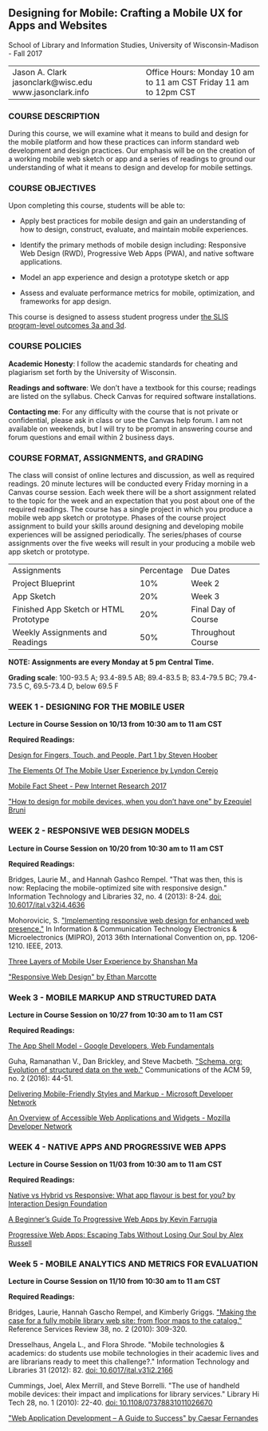 ## Designing for Mobile: Crafting a Mobile UX for Apps and Websites

School of Library and Information Studies, University of Wisconsin-Madison - Fall 2017

<table>
  <tr>
    <td>Jason A. Clark
jasonclark@wisc.edu
www.jasonclark.info</td>
    <td>Office Hours:
Monday 10 am to 11 am CST
Friday 11 am to 12pm CST</td>
  </tr>
</table>


### COURSE DESCRIPTION

During this course, we will examine what it means to build and design for the mobile platform and how these practices can inform standard web development and design practices. Our emphasis will be on the creation of a working mobile web sketch or app and a series of readings to ground our understanding of what it means to design and develop for mobile settings.

### COURSE OBJECTIVES

Upon completing this course, students will be able to:

* Apply best practices for mobile design and gain an understanding of how to design, construct, evaluate, and maintain mobile experiences. 

* Identify the primary methods of mobile design including: Responsive Web Design (RWD), Progressive Web Apps (PWA), and native software applications. 

* Model an app experience and design a prototype sketch or app

* Assess and evaluate performance metrics for mobile, optimization, and frameworks for app design.

This course is designed to assess student progress under [the SLIS program-level outcomes 3a and 3d](http://vanhise.lss.wisc.edu/slis/ProgramLevel_LOs.htm).

### COURSE POLICIES

**Academic Honesty**: I follow the academic standards for cheating and plagiarism set forth by the University of Wisconsin.

**Readings and software**: We don’t have a textbook for this course; readings are listed on the syllabus. Check Canvas for required software installations.

**Contacting me**: For any difficulty with the course that is not private or confidential, please ask in class or use the Canvas help forum. I am not available on weekends, but I will try to be prompt in answering course and forum questions and email within 2 business days.

### COURSE FORMAT, ASSIGNMENTS, and GRADING

The class will consist of online lectures and discussion, as well as required readings. 20 minute lectures will be conducted every Friday morning in a Canvas course session. Each week there will be a short assignment related to the topic for the week and an expectation that you post about one of the required readings. The course has a single project in which you produce a mobile web app sketch or prototype. Phases of the course project assignment to build your skills around designing and developing mobile experiences will be assigned periodically. The series/phases of course assignments over the five weeks will result in your producing a mobile web app sketch or prototype.

<table>
  <tr>
    <td>Assignments</td>
    <td>Percentage</td>
    <td>Due Dates</td>
  </tr>
  <tr>
    <td>Project Blueprint</td>
    <td>10%</td>
    <td>Week 2 </td>
  </tr>
  <tr>
    <td>App Sketch</td>
    <td>20%</td>
    <td>Week 3</td>
  </tr>
  <tr>
    <td>Finished App Sketch or HTML Prototype</td>
    <td>20%</td>
    <td>Final Day of Course</td>
  </tr>
  <tr>
    <td>Weekly Assignments and Readings</td>
    <td>50%</td>
    <td>Throughout Course</td>
  </tr>
</table>


**NOTE: Assignments are every Monday at 5 pm Central Time.** 

**Grading scale**: 100-93.5 A; 93.4-89.5 AB; 89.4-83.5 B; 83.4-79.5 BC; 79.4-73.5 C, 69.5-73.4 D, below 69.5 F

### WEEK 1 - DESIGNING FOR THE MOBILE USER

**Lecture in Course Session on 10/13 from 10:30 am to 11 am CST**

**Required Readings:**

[Design for Fingers, Touch, and People, Part 1 by Steven Hoober](https://www.uxmatters.com/mt/archives/2017/03/design-for-fingers-touch-and-people-part-1.php)

[The Elements Of The Mobile User Experience by Lyndon Cerejo](http://www.smashingmagazine.com/2012/07/12/elements-mobile-user-experience/) 

[Mobile Fact Sheet - Pew Internet Research 2017](http://www.pewinternet.org/fact-sheet/mobile/ )

["How to design for mobile devices, when you don’t have one" by Ezequiel Bruni](http://www.webdesignerdepot.com/2014/07/how-to-design-for-mobile-devices-when-you-dont-have-one/) 

### WEEK 2 - RESPONSIVE WEB DESIGN MODELS

**Lecture in Course Session on 10/20 from 10:30 am to 11 am CST**

**Required Readings:**

Bridges, Laurie M., and Hannah Gashco Rempel. "That was then, this is now: Replacing the mobile-optimized site with responsive design." Information Technology and Libraries 32, no. 4 (2013): 8-24. [doi: 10.6017/ital.v32i4.4636](http://napoleon.bc.edu/ojs/index.php/ital/article/view/4636/pdf) 

Mohorovicic, S. ["Implementing responsive web design for enhanced web presence."](http://docs.mipro-proceedings.com/de/de_012_2406.pdf) In Information & Communication Technology Electronics & Microelectronics (MIPRO), 2013 36th International Convention on, pp. 1206-1210. IEEE, 2013. 

[Three Layers of Mobile User Experience by Shanshan Ma](https://www.uxmatters.com/mt/archives/2011/05/three-layers-of-mobile-user-experience.php)

["Responsive Web Design" by Ethan Marcotte](http://alistapart.com/article/responsive-web-design/)

### Week 3 - MOBILE MARKUP AND STRUCTURED DATA

**Lecture in Course Session on 10/27 from 10:30 am to 11 am CST**

**Required Readings:**

[The App Shell Model - Google Developers, Web Fundamentals](https://developers.google.com/web/fundamentals/architecture/app-shell)

Guha, Ramanathan V., Dan Brickley, and Steve Macbeth. ["Schema. org: Evolution of structured data on the web."](http://queue.acm.org/detail.cfm?id=2857276) Communications of the ACM 59, no. 2 (2016): 44-51. 

[Delivering Mobile-Friendly Styles and Markup - Microsoft Developer Network](https://msdn.microsoft.com/en-us/library/jj149680.aspx) 

[An Overview of Accessible Web Applications and Widgets - Mozilla Developer Network](https://developer.mozilla.org/en-US/docs/Web/Accessibility/An_overview_of_accessible_web_applications_and_widgets) 

### WEEK 4 - NATIVE APPS AND PROGRESSIVE WEB APPS

**Lecture in Course Session on 11/03 from 10:30 am to 11 am CST**

**Required Readings:**

[Native vs Hybrid vs Responsive: What app flavour is best for you? by Interaction Design Foundation](https://www.interaction-design.org/literature/article/native-vs-hybrid-vs-responsive-what-app-flavour-is-best-for-you)

[A Beginner’s Guide To Progressive Web Apps by Kevin Farrugia](https://www.smashingmagazine.com/2016/08/a-beginners-guide-to-progressive-web-apps/)

[Progressive Web Apps: Escaping Tabs Without Losing Our Soul by Alex Russell](https://medium.com/@slightlylate/progressive-apps-escaping-tabs-without-losing-our-soul-3b93a8561955)

### Week 5 - MOBILE ANALYTICS AND METRICS FOR EVALUATION

**Lecture in Course Session on 11/10 from 10:30 am to 11 am CST**

**Required Readings:**

Bridges, Laurie, Hannah Gascho Rempel, and Kimberly Griggs. ["Making the case for a fully mobile library web site: from floor maps to the catalog."](http://ir.library.oregonstate.edu/xmlui/handle/1957/16437 ) Reference Services Review 38, no. 2 (2010): 309-320.

Dresselhaus, Angela L., and Flora Shrode. "Mobile technologies & academics: do students use mobile technologies in their academic lives and are librarians ready to meet this challenge?." Information Technology and Libraries 31 (2012): 82. [doi: 10.6017/ital.v31i2.2166](http://scholarworks.umt.edu/ml_pubs/15/)

Cummings, Joel, Alex Merrill, and Steve Borrelli. "The use of handheld mobile devices: their impact and implications for library services." Library Hi Tech 28, no. 1 (2010): 22-40. [doi: 10.1108/07378831011026670](http://research.wsulibs.wsu.edu:8080/xmlui/bitstream/handle/2376/2325/Use%20of%20handheld%20mobile%20devices.pdf) 

["Web Application Development – A Guide to Success" by Caesar Fernandes](http://www.sitepoint.com/development-guide-success/)
